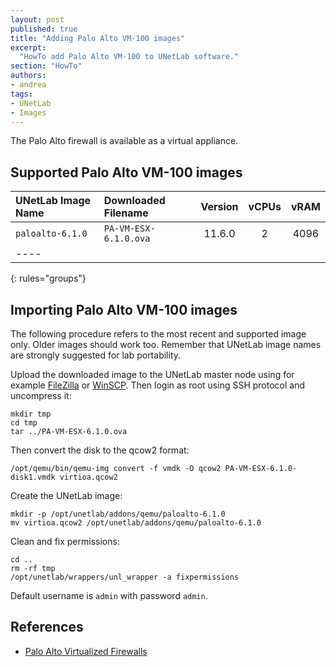 ```yaml
---
layout: post
published: true
title: "Adding Palo Alto VM-100 images"
excerpt:
  "HowTo add Palo Alto VM-100 to UNetLab software."
section: "HowTo"
authors:
- andrea
tags:
- UNetLab
- Images
---
```


The Palo Alto firewall is available as a virtual appliance.

## Supported Palo Alto VM-100 images

| UNetLab Image Name | Downloaded Filename | Version | vCPUs | vRAM |
|:--|:--|:-:|:-:|:-:|
| `paloalto-6.1.0` | `PA-VM-ESX-6.1.0.ova` | 11.6.0 | 2 | 4096 |
|----
{: rules="groups"}

## Importing Palo Alto VM-100 images

The following procedure refers to the most recent and supported image only. Older images should work too. Remember that UNetLab image names are strongly suggested for lab portability.

Upload the downloaded image to the UNetLab master node using for example [FileZilla](https://filezilla-project.org/ "FileZilla") or [WinSCP](http://winscp.net/ "WinSCP"). Then login as root using SSH protocol and uncompress it:

~~~
mkdir tmp
cd tmp
tar ../PA-VM-ESX-6.1.0.ova
~~~

Then convert the disk to the qcow2 format:

~~~
/opt/qemu/bin/qemu-img convert -f vmdk -O qcow2 PA-VM-ESX-6.1.0-disk1.vmdk virtioa.qcow2
~~~

Create the UNetLab image:

~~~
mkdir -p /opt/unetlab/addons/qemu/paloalto-6.1.0
mv virtioa.qcow2 /opt/unetlab/addons/qemu/paloalto-6.1.0
~~~

Clean and fix permissions:

~~~
cd ..
rm -rf tmp
/opt/unetlab/wrappers/unl_wrapper -a fixpermissions
~~~

Default username is `admin` with password `admin`.

## References

* [Palo Alto Virtualized Firewalls](https://www.paloaltonetworks.com/products/platforms/virtualized-firewalls/vm-series/overview.html "Palo Alto Virtualized Firewalls")
